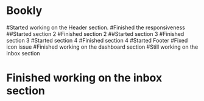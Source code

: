 # Bookly
#Started working on the Header section.
#Finished the responsiveness
##Started section 2
#Finished section 2
##Started section 3
#Finished section 3
#Started section 4
#Finished section 4
#Started Footer
#Fixed icon issue
#Finished working on the dashboard section
#Still working on the inbox section
# Finished  working on the inbox section


